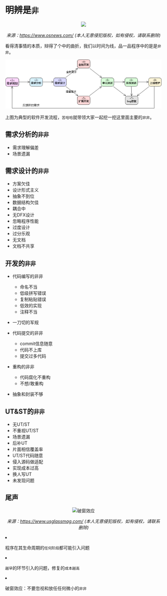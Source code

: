 # 明辨是`非`

<p align="center"><img src="https://mk0osnewswb2dmu4h0a.kinstacdn.com/images/comics/wtfm.jpg"/></p>
<p align="center"><i>来源：<a href="https://www.osnews.com/story/19266/wtfsm/">https://www.osnews.com/</a> (本人无意侵犯版权，如有侵权，请联系删除)</i></p>


看得清事情的本质，辩得了个中的曲折，我们以时间为线，品一品程序中的是是`非非`。

<p align="center"><img src="../images/uml/software-develop-process.png" tilte="典型程序开发流程" width="725"/></p>


上图为典型的软件开发流程，`苦哈哈`就带领大家一起挖一挖这里面主要的`非非`。





## 需求分析的`非非`

- 需求理解偏差
- 场景遗漏





## 需求设计的`非非`

- 方案欠佳
- 设计形式主义
- 抽象不到位
- 数据结构欠佳
- 耦合中
- 无DFX设计
- 忽略程序性能
- 过度设计
- 过分乐观
- 无文档
- 文档不共享





## 开发的`非非`

- 代码编写的非非
  - 命名不当
  - 低级拼写错误
  - 复制粘贴错误
  - 低效的实现
  - 注释不当
- 一刀切的军规
- 代码提交的非非
  - commit信息随意
  - 代码不上库
  - 提交过多代码
- 重构的非非
  - 代码腐化不重构
  - 不想/敢重构

- 抽象和封装不够





## UT&ST的`非非`

- 无UT/ST
- 不重视UT/ST
- 场景遗漏
- 后补UT
- 片面相信覆盖率
- UT/ST代码随意
- 侵入源码做适配
- 实现成本过高
- 换人写UT
- 未发现问题





## 尾声

<p align="center"><img src="https://www.usglassmag.com/wp-content/uploads/2017/04/brokenwindowsstudy.jpg" title="破窗效应"/></p>
<p align="center"><i>来源：<a href="https://www.usglassmag.com/2017/04/a-new-take-on-the-broken-windows-theory/">https://www.usglassmag.com/</a> (本人无意侵犯版权，如有侵权，请联系删除)</i></p


- 程序在其生命周期的`任何阶段`都可能引入问题

- `越早`的环节引入的问题，修复的`成本越高`

- 破窗效应：不要忽视和放任任何微小的`非非`

  